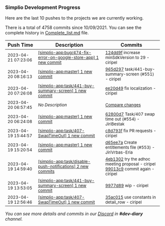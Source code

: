 
### Simplio Development Progress

Here are the last 10 pushes to the projects we are currently working.

There is a total of 4758 commits since 10/09/2021. You can see the complete history in
 [Complete_list.md](Complete_list.md) file.

| Push Time | Description | Commits |
| --- | --- | --- |
| <sub>2023-04-21 07:23:06</sub> | <sub>[[simplio-app:bug/474\-fix\-error\-on\-google\-store\-app] 1 new commit](https://github.com/SimplioOfficial/simplio-app/commit/124dd9fa8197c6370176c00c409a499b331c326d)</sub> | <sub>[124dd9f](https://github.com/SimplioOfficial/simplio-app/commit/124dd9fa8197c6370176c00c409a499b331c326d) increase minSdkVersion to 29 - ciripel</sub> |
| <sub>2023-04-20 08:16:13</sub> | <sub>[[simplio-app:master] 1 new commit](https://github.com/SimplioOfficial/simplio-app/commit/965d297cff79f358d811e99dfa607ad439265a3b)</sub> | <sub>[965d297](https://github.com/SimplioOfficial/simplio-app/commit/965d297cff79f358d811e99dfa607ad439265a3b) task/441-buy-summary-screen (#551) - ciripel</sub> |
| <sub>2023-04-20 07:26:08</sub> | <sub>[[simplio-app:task/441\-buy\-summary\-screen] 1 new commit](https://github.com/SimplioOfficial/simplio-app/commit/ee20d49f68dff03231e9f5c3e35bb340af70bbf3)</sub> | <sub>[ee20d49](https://github.com/SimplioOfficial/simplio-app/commit/ee20d49f68dff03231e9f5c3e35bb340af70bbf3) fix localization - ciripel</sub> |
| <sub>2023-04-20 06:57:45</sub> | <sub>_No Description_</sub> | <sub>[Compare changes](https://github.com/SimplioOfficial/simplio-app/compare/9977d8946e47...1ff44216976a)</sub> |
| <sub>2023-04-20 06:24:08</sub> | <sub>[[simplio-app:master] 1 new commit](https://github.com/SimplioOfficial/simplio-app/commit/62800d78b425803469e9399f22248037366f2288)</sub> | <sub>[62800d7](https://github.com/SimplioOfficial/simplio-app/commit/62800d78b425803469e9399f22248037366f2288) Task/407 swap time out (#554) - JiriBestak</sub> |
| <sub>2023-04-19 15:44:57</sub> | <sub>[[simplio-app:task/407\-SwapTimeOut] 1 new commit](https://github.com/SimplioOfficial/simplio-app/commit/c8d793f5415740e9cde4c693045edc42c15e9304)</sub> | <sub>[c8d793f](https://github.com/SimplioOfficial/simplio-app/commit/c8d793f5415740e9cde4c693045edc42c15e9304) fix PR requests - ciripel</sub> |
| <sub>2023-04-19 15:20:54</sub> | <sub>[[simplio-app:master] 1 new commit](https://github.com/SimplioOfficial/simplio-app/commit/d65ee7a8acd8c5a2d74915fc3edd3795210087fb)</sub> | <sub>[d65ee7a](https://github.com/SimplioOfficial/simplio-app/commit/d65ee7a8acd8c5a2d74915fc3edd3795210087fb) Create entitlements file (#553) - JiriVrbas\-Eria</sub> |
| <sub>2023-04-19 14:59:40</sub> | <sub>[[simplio-app:task/disable\-push\-notifications] 2 new commits](https://github.com/SimplioOfficial/simplio-app/compare/ab64e395e6db...99013c940605)</sub> | <sub>[4eb1302](https://github.com/SimplioOfficial/simplio-app/commit/4eb1302d4541586a12c750c36e94db11d4581b1f) try the adhoc meeting proposal - ciripel<br>[99013c9](https://github.com/SimplioOfficial/simplio-app/commit/99013c94060508ffc11300f091fefa0085f47c14) commit again - ciripel</sub> |
| <sub>2023-04-19 13:53:05</sub> | <sub>[[simplio-app:task/441\-buy\-summary\-screen] 1 new commit](https://github.com/SimplioOfficial/simplio-app/commit/9977d8946e4718c199cd49d924122a131691ea66)</sub> | <sub>[9977d89](https://github.com/SimplioOfficial/simplio-app/commit/9977d8946e4718c199cd49d924122a131691ea66) wip - ciripel</sub> |
| <sub>2023-04-19 12:56:46</sub> | <sub>[[simplio-app:task/407\-SwapTimeOut] 1 new commit](https://github.com/SimplioOfficial/simplio-app/commit/35ac0157fcccae618209acf52cabfa79c58487c2)</sub> | <sub>[35ac015](https://github.com/SimplioOfficial/simplio-app/commit/35ac0157fcccae618209acf52cabfa79c58487c2) use constants in detail_row - ciripel</sub> |

_You can see more details and commits in our [Discord](https://discord.gg/aKhjuwZmdP) in **#dev-diary** channel._
